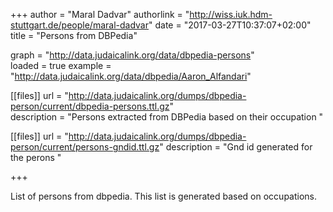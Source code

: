 +++
author = "Maral Dadvar"
authorlink = "http://wiss.iuk.hdm-stuttgart.de/people/maral-dadvar"
date = "2017-03-27T10:37:07+02:00"
title = "Persons from DBPedia" 


graph = "http://data.judaicalink.org/data/dbpedia-persons"  
loaded = true
example = "http://data.judaicalink.org/data/dbpedia/Aaron_Alfandari"


[[files]]
	url = "http://data.judaicalink.org/dumps/dbpedia-person/current/dbpedia-persons.ttl.gz"  
	description = "Persons extracted from DBPedia based on their occupation "
	
[[files]]
	url = "http://data.judaicalink.org/dumps/dbpedia-person/current/persons-gndid.ttl.gz" 
	description = "Gnd id generated for the perons "
	
+++

List of persons from dbpedia. This list is generated based on occupations.
<!--more-->

